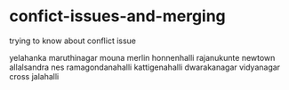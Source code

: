 # confict-issues-and-merging
trying to know about conflict issue

yelahanka 
maruthinagar
mouna
merlin
honnenhalli
rajanukunte
newtown
allalsandra
nes
ramagondanahalli
kattigenahalli
dwarakanagar
vidyanagar cross
jalahalli

